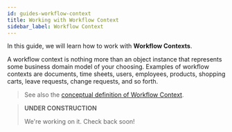 ```yaml
---
id: guides-workflow-context 
title: Working with Workflow Context 
sidebar_label: Workflow Context
---
```


In this guide, we will learn how to work with **Workflow Contexts**.

A workflow context is nothing more than an object instance that represents some business domain model of your choosing.
Examples of workflow contexts are documents, time sheets, users, employees, products, shopping carts, leave requests, change requests, and so forth.

> See also the [conceptual definition of Workflow Context](../concepts/concepts-workflow-context.md).

> **UNDER CONSTRUCTION**
>
> We're working on it. Check back soon!